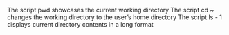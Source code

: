 The script pwd showcases the current working directory
The script cd ~ changes the working directory to the user’s home directory
The script ls - 1 displays current directory contents in a long format

